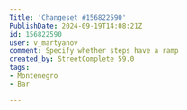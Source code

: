 ```yaml
---
Title: 'Changeset #156822590'
PublishDate: 2024-09-19T14:08:21Z
id: 156822590
user: v_martyanov
comment: Specify whether steps have a ramp
created_by: StreetComplete 59.0
tags:
- Montenegro
- Bar

---
```

